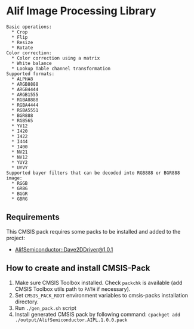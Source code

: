 # Alif Image Processing Library

    Basic operations:
      * Crop
      * Flip
      * Resize
      * Rotate
    Color correction:
      * Color correction using a matrix
      * White balance
      * Lookup Table channel transformation
    Supported formats:
      * ALPHA8
      * ARGB8888
      * ARGB4444
      * ARGB1555
      * RGBA8888
      * RGBA4444
      * RGBA5551
      * BGR888
      * RGB565
      * YV12
      * I420
      * I422
      * I444
      * I400
      * NV21
      * NV12
      * YUY2
      * UYVY
    Supported bayer filters that can be decoded into RGB888 or BGR888 image:
      * RGGB
      * GRBG
      * BGGR
      * GBRG

## Requirements

This CMSIS pack requires some packs to be installed and added to the project:
* [AlifSemiconductor::Dave2DDriver@1.0.1](https://github.com/alifsemi/alif_dave2d-driver)

## How to create and install CMSIS-Pack

1. Make sure CMSIS Toolbox installed. Check `packchk` is available (add CMSIS Toolbox utils path to `PATH` if necessary).
2. Set `CMSIS_PACK_ROOT` environment variables to cmsis-packs installation directory.
3. Run `./gen_pack.sh` script
4. Install generated CMSIS pack by following command:
`cpackget add ./output/AlifSemiconductor.AIPL.1.0.0.pack`
